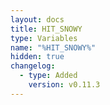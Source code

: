 ```yaml
---
layout: docs
title: HIT_SNOWY
type: Variables
name: "%HIT_SNOWY%"
hidden: true
changelog:
  - type: Added
    version: v0.11.3
---
```

